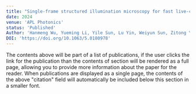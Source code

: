 ```yaml
---
title: "Single-frame structured illumination microscopy for fast live-cell imaging"
date: 2024
venue: 'APL Photonics'
status: 'Published'
Author: 'Hanmeng Wu, Yueming Li, Yile Sun, Lu Yin, Weiyun Sun, Zitong Ye, Xinxun Yang, Hongfei Zhu, Mingwei Tang, Yubing Han, Cuifang Kuang, and Xu Liu'
DOI: 'https://doi.org/10.1063/5.0180978'
---
```


The contents above will be part of a list of publications, if the user clicks the link for the publication than the contents of section will be rendered as a full page, allowing you to provide more information about the paper for the reader. When publications are displayed as a single page, the contents of the above "citation" field will automatically be included below this section in a smaller font.
